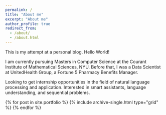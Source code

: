 ```yaml
---
permalink: /
title: "About me"
excerpt: "About me"
author_profile: true
redirect_from: 
  - /about/
  - /about.html
---
```


This is my attempt at a personal blog. Hello World!

I am currently pursuing Masters in Computer Science at the Courant Institute of Mathematical Sciences, NYU. Before that, I was a Data Scientist at UnitedHealth Group, a Fortune 5 Pharmacy Benefits Manager.

Looking to get internship opportunities in the field of natural language processing and application. Interested in smart assistants, language understanding, and sequential problems.

<!-- Thoughts and Qs from my projects -->
<!-- ===== -->
{% for post in site.portfolio %}
  {% include archive-single.html type="grid" %}
{% endfor %}
